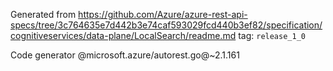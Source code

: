Generated from https://github.com/Azure/azure-rest-api-specs/tree/3c764635e7d442b3e74caf593029fcd440b3ef82/specification/cognitiveservices/data-plane/LocalSearch/readme.md tag: `release_1_0`

Code generator @microsoft.azure/autorest.go@~2.1.161

